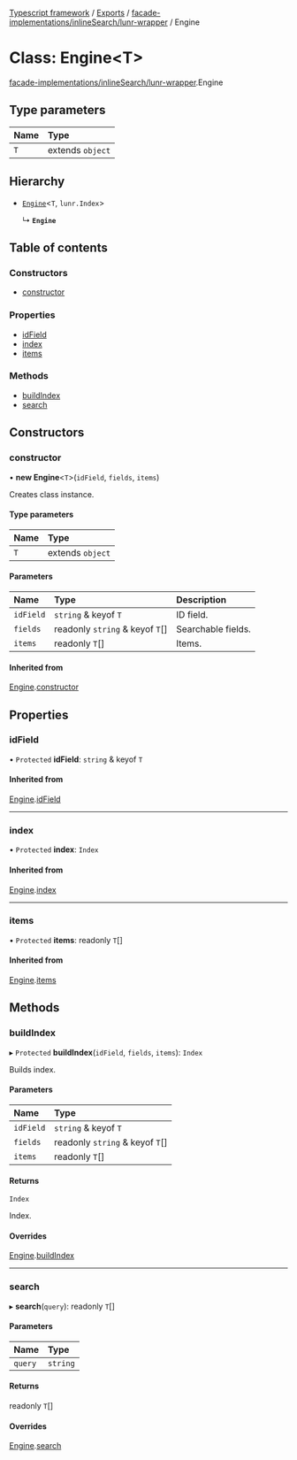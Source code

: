 [Typescript framework](../index.md) / [Exports](../modules.md) / [facade-implementations/inlineSearch/lunr-wrapper](../modules/facade_implementations_inlineSearch_lunr_wrapper.md) / Engine

# Class: Engine<T\>

[facade-implementations/inlineSearch/lunr-wrapper](../modules/facade_implementations_inlineSearch_lunr_wrapper.md).Engine

## Type parameters

| Name | Type |
| :------ | :------ |
| `T` | extends `object` |

## Hierarchy

- [`Engine`](facade_implementations_inlineSearch_api_template.Engine.md)<`T`, `lunr.Index`\>

  ↳ **`Engine`**

## Table of contents

### Constructors

- [constructor](facade_implementations_inlineSearch_lunr_wrapper.Engine.md#constructor)

### Properties

- [idField](facade_implementations_inlineSearch_lunr_wrapper.Engine.md#idfield)
- [index](facade_implementations_inlineSearch_lunr_wrapper.Engine.md#index)
- [items](facade_implementations_inlineSearch_lunr_wrapper.Engine.md#items)

### Methods

- [buildIndex](facade_implementations_inlineSearch_lunr_wrapper.Engine.md#buildindex)
- [search](facade_implementations_inlineSearch_lunr_wrapper.Engine.md#search)

## Constructors

### constructor

• **new Engine**<`T`\>(`idField`, `fields`, `items`)

Creates class instance.

#### Type parameters

| Name | Type |
| :------ | :------ |
| `T` | extends `object` |

#### Parameters

| Name | Type | Description |
| :------ | :------ | :------ |
| `idField` | `string` & keyof `T` | ID field. |
| `fields` | readonly `string` & keyof `T`[] | Searchable fields. |
| `items` | readonly `T`[] | Items. |

#### Inherited from

[Engine](facade_implementations_inlineSearch_api_template.Engine.md).[constructor](facade_implementations_inlineSearch_api_template.Engine.md#constructor)

## Properties

### idField

• `Protected` **idField**: `string` & keyof `T`

#### Inherited from

[Engine](facade_implementations_inlineSearch_api_template.Engine.md).[idField](facade_implementations_inlineSearch_api_template.Engine.md#idfield)

___

### index

• `Protected` **index**: `Index`

#### Inherited from

[Engine](facade_implementations_inlineSearch_api_template.Engine.md).[index](facade_implementations_inlineSearch_api_template.Engine.md#index)

___

### items

• `Protected` **items**: readonly `T`[]

#### Inherited from

[Engine](facade_implementations_inlineSearch_api_template.Engine.md).[items](facade_implementations_inlineSearch_api_template.Engine.md#items)

## Methods

### buildIndex

▸ `Protected` **buildIndex**(`idField`, `fields`, `items`): `Index`

Builds index.

#### Parameters

| Name | Type |
| :------ | :------ |
| `idField` | `string` & keyof `T` |
| `fields` | readonly `string` & keyof `T`[] |
| `items` | readonly `T`[] |

#### Returns

`Index`

Index.

#### Overrides

[Engine](facade_implementations_inlineSearch_api_template.Engine.md).[buildIndex](facade_implementations_inlineSearch_api_template.Engine.md#buildindex)

___

### search

▸ **search**(`query`): readonly `T`[]

#### Parameters

| Name | Type |
| :------ | :------ |
| `query` | `string` |

#### Returns

readonly `T`[]

#### Overrides

[Engine](facade_implementations_inlineSearch_api_template.Engine.md).[search](facade_implementations_inlineSearch_api_template.Engine.md#search)
